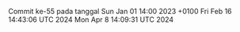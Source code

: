 Commit ke-55 pada tanggal Sun Jan 01 14:00 2023 +0100
Fri Feb 16 14:43:06 UTC 2024
Mon Apr  8 14:09:31 UTC 2024
